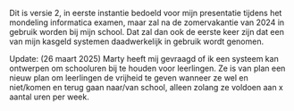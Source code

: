 Dit is versie 2, in eerste instantie bedoeld voor mijn presentatie tijdens het mondeling informatica examen,
maar zal na de zomervakantie van 2024 in gebruik worden bij mijn school. Dat zal dan ook de eerste keer zijn dat een
van mijn kasgeld systemen daadwerkelijk in gebruik wordt genomen.

Update:
(26 maart 2025) Marty heeft mij gevraagd of ik een systeem kan ontwerpen om schooluren bij te houden voor leerlingen. Ze
is van plan een nieuw plan om leerlingen de vrijheid te geven wanneer ze wel en niet/komen en terug gaan naar/van
school, alleen zolang ze voldoen aan x aantal uren per week.
